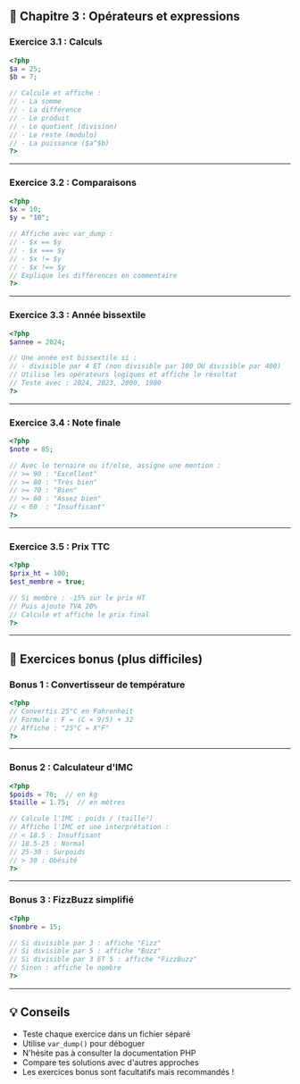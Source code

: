 ## 📝 Chapitre 3 : Opérateurs et expressions

### Exercice 3.1 : Calculs
```php
<?php
$a = 25;
$b = 7;

// Calcule et affiche :
// - La somme
// - La différence
// - Le produit
// - Le quotient (division)
// - Le reste (modulo)
// - La puissance ($a^$b)
?>
```

---

### Exercice 3.2 : Comparaisons
```php
<?php
$x = 10;
$y = "10";

// Affiche avec var_dump :
// - $x == $y
// - $x === $y
// - $x != $y
// - $x !== $y
// Explique les différences en commentaire
?>
```

---

### Exercice 3.3 : Année bissextile
```php
<?php
$annee = 2024;

// Une année est bissextile si :
// - divisible par 4 ET (non divisible par 100 OU divisible par 400)
// Utilise les opérateurs logiques et affiche le résultat
// Teste avec : 2024, 2023, 2000, 1900
?>
```

---

### Exercice 3.4 : Note finale
```php
<?php
$note = 85;

// Avec le ternaire ou if/else, assigne une mention :
// >= 90 : "Excellent"
// >= 80 : "Très bien"
// >= 70 : "Bien"
// >= 60 : "Assez bien"
// < 60  : "Insuffisant"
?>
```

---

### Exercice 3.5 : Prix TTC
```php
<?php
$prix_ht = 100;
$est_membre = true;

// Si membre : -15% sur le prix HT
// Puis ajoute TVA 20%
// Calcule et affiche le prix final
?>
```

---

## 🎯 Exercices bonus (plus difficiles)

### Bonus 1 : Convertisseur de température
```php
<?php
// Convertis 25°C en Fahrenheit
// Formule : F = (C × 9/5) + 32
// Affiche : "25°C = X°F"
?>
```

---

### Bonus 2 : Calculateur d'IMC
```php
<?php
$poids = 70;  // en kg
$taille = 1.75;  // en mètres

// Calcule l'IMC : poids / (taille²)
// Affiche l'IMC et une interprétation :
// < 18.5 : Insuffisant
// 18.5-25 : Normal
// 25-30 : Surpoids
// > 30 : Obésité
?>
```

---

### Bonus 3 : FizzBuzz simplifié
```php
<?php
$nombre = 15;

// Si divisible par 3 : affiche "Fizz"
// Si divisible par 5 : affiche "Buzz"
// Si divisible par 3 ET 5 : affiche "FizzBuzz"
// Sinon : affiche le nombre
?>
```

---

## 💡 Conseils

- Teste chaque exercice dans un fichier séparé
- Utilise `var_dump()` pour déboguer
- N'hésite pas à consulter la documentation PHP
- Compare tes solutions avec d'autres approches
- Les exercices bonus sont facultatifs mais recommandés !